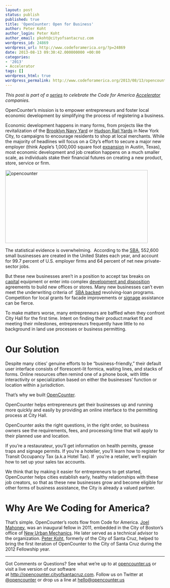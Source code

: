 ```yaml
---
layout: post
status: publish
published: true
title: 'OpenCounter: Open for Business'
author: Peter Koht
author_login: Peter Koht
author_email: pkoht@cityofsantacruz.com
wordpress_id: 24869
wordpress_url: http://www.codeforamerica.org/?p=24869
date: 2013-08-13 09:30:42.000000000 +00:00
categories:
- '2013'
- Accelerator
tags: []
wordpress_html: true
wordpress_permalink: http://www.codeforamerica.org/2013/08/13/opencounter/
---
```


<p><em>This post is part of a <a href="http://codeforamerica.org/category/accelerator">series</a> to celebrate the Code for America <a href="http://codeforamerica.org/accelerator">Accelerator</a> companies.</em></p>
<p dir="ltr">OpenCounter’s mission is to empower entrepreneurs and foster local economic development by simplifying the process of registering a business.</p>
<p dir="ltr">Economic development happens in many forms, from projects like the revitalization of the <a href="http://brooklynnavyyard.org/">Brooklyn Navy Yard</a> or <a href="http://en.wikipedia.org/wiki/Hudson_Yards_Redevelopment_Project">Hudson Rail Yards</a> in New York City, to campaigns to encourage residents to shop at local merchants. While the majority of headlines will focus on a City’s effort to secure a major new employer (think Apple’s 1,000,000 square foot <a href="http://www.wired.com/wiredenterprise/2012/12/apple-austin/">expansion</a> in Austin, Texas), most economic development and job creation happens on a much smaller scale, as individuals stake their financial futures on creating a new product, store, service or firm.</p>
<p dir="ltr"><a href="http://opencounter.us/"><img alt="opencounter" class="alignleft wp-image-24874" height="231" src="http://www.codeforamerica.org/wp-content/uploads/2013/08/opencounter.jpg" width="450"/></a></p>
<p dir="ltr">The statistical evidence is overwhelming.  According to the <a href="http://web.sba.gov/faqs/faqindex.cfm?areaID=24">SBA</a>, 552,600 small businesses are created in the United States each year, and account for 99.7 percent of U.S. employer firms and 64 percent of net new private-sector jobs.</p>
<p dir="ltr">But these new businesses aren’t in a position to accept tax breaks on <a href="http://www.waynecounty.com/edge_busdev_foryourbus.htm#five">capital</a> equipment or enter into complex <a href="http://www.anaheim.net/images/articles/1275/Office%20DDA.PDF">development and disposition</a> agreements to build new offices or stores. Many new businesses can’t even meet the underwriting criteria of  <a href="http://www.sba.gov/category/navigation-structure/loans-grants/small-business-loans/sba-loan-programs/7a-loan-program">SBA backed</a> revolving-loan programs. Competition for local grants for facade improvements or <a href="http://www.artscouncilofneworleans.org/article.php?story=20120821173416147rld100112">signage</a> assistance can be fierce.</p>
<p dir="ltr">To make matters worse, many entrepreneurs are baffled when they confront City Hall for the first time. Intent on finding their product:market fit and meeting their milestones, entrepreneurs frequently have little to no background in land use processes or business permitting.</p>
<h1>Our Solution</h1>
<p dir="ltr">Despite many cities’ genuine efforts to be “business-friendly,” their default user interface consists of florescent-lit formica, waiting lines, and stacks of forms. Online resources often remind one of a phone book, with little interactivity or specialization based on either the businesses’ function or location within a jurisdiction.</p>
<p dir="ltr">That’s why we built <a href="http://opencounter.us">OpenCounter</a>.</p>
<p dir="ltr">OpenCounter helps entrepreneurs get their businesses up and running more quickly and easily by providing an online interface to the permitting process at City Hall.</p>
<p dir="ltr">OpenCounter asks the right questions, in the right order, so business owners see the requirements, fees, and processing time that will apply to their planned use and location.</p>
<p dir="ltr">If you’re a restaurateur, you’ll get information on health permits, grease traps and signage permits. If you’re a hotelier, you’ll learn how to register for Transit Occupancy Tax (a.k.a Hotel Tax). If  you’re a retailer, we’ll explain how to set up your sales tax accounts.</p>
<p>We think that by making it easier for entrepreneurs to get started, OpenCounter helps cities establish early, healthy relationships with these job creators, so that as these new businesses grow and become eligible for other forms of business assistance, the City is already a valued partner.</p>
<h1>Why Are We Coding for America?</h1>
<p dir="ltr">That’s simple. OpenCounter’s roots flow from Code for America. <a href="https://www.linkedin.com/in/joelmahoney">Joel Mahoney</a>, was an inaugural fellow in 2011, embedded in the City of Boston’s office of <a href="http://www.newurbanmechanics.org/boston/">New Urban Mechanics</a>. He later served as a technical advisor to the organization. <a href="https://www.linkedin.com/in/pkoht">Peter Koht</a>, formerly of the City of Santa Cruz, helped to bring the first iteration of OpenCounter to the City of Santa Cruz during the 2012 Fellowship year.</p>
<hr/>
<p>Got Comments or Questions? See what we’re up to at <a href="http://opencounter.us">opencounter.us</a> or visit a live version of our software at <a href="http://opencounter.cityofsantacruz.com">http://opencounter.cityofsantacruz.com</a>. Follow us on Twitter at <a href="http://twitter.com/OpenCounter">@opencounter</a> or drop us a line at <a href="mailto:hello@opencounter.us">hello@opencounter.us</a></p>
